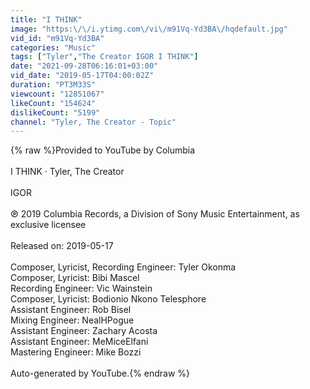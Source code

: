 ```yaml
---
title: "I THINK"
image: "https:\/\/i.ytimg.com\/vi\/m91Vq-Yd3BA\/hqdefault.jpg"
vid_id: "m91Vq-Yd3BA"
categories: "Music"
tags: ["Tyler","The Creator IGOR I THINK"]
date: "2021-09-28T06:16:01+03:00"
vid_date: "2019-05-17T04:00:02Z"
duration: "PT3M33S"
viewcount: "12851067"
likeCount: "154624"
dislikeCount: "5199"
channel: "Tyler, The Creator - Topic"
---
```

{% raw %}Provided to YouTube by Columbia<br /><br />I THINK · Tyler, The Creator<br /><br />IGOR<br /><br />℗ 2019 Columbia Records, a Division of Sony Music Entertainment, as exclusive licensee<br /><br />Released on: 2019-05-17<br /><br />Composer, Lyricist, Recording  Engineer: Tyler Okonma<br />Composer, Lyricist: Bibi Mascel<br />Recording  Engineer: Vic Wainstein<br />Composer, Lyricist: Bodionio Nkono Telesphore<br />Assistant  Engineer: Rob Bisel<br />Mixing  Engineer: NealHPogue<br />Assistant  Engineer: Zachary Acosta<br />Assistant  Engineer: MeMiceElfani<br />Mastering  Engineer: Mike Bozzi<br /><br />Auto-generated by YouTube.{% endraw %}
